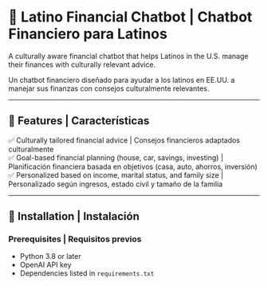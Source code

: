 # 🏦 Latino Financial Chatbot | Chatbot Financiero para Latinos

A culturally aware financial chatbot that helps Latinos in the U.S. manage their finances with culturally relevant advice.

Un chatbot financiero diseñado para ayudar a los latinos en EE.UU. a manejar sus finanzas con consejos culturalmente relevantes.

---

## 🌟 Features | Características
✅ Culturally tailored financial advice | Consejos financieros adaptados culturalmente  
✅ Goal-based financial planning (house, car, savings, investing) | Planificación financiera basada en objetivos (casa, auto, ahorros, inversión)  
✅ Personalized based on income, marital status, and family size | Personalizado según ingresos, estado civil y tamaño de la familia  

---

## 🚀 Installation | Instalación
### Prerequisites | Requisitos previos
- Python 3.8 or later
- OpenAI API key
- Dependencies listed in `requirements.txt`

